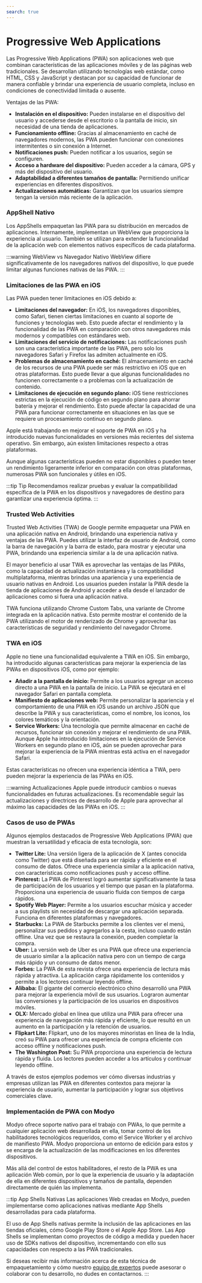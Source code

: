 ```yaml
---
search: true
---
```


# Progressive Web Applications

Las Progressive Web Applications (PWA) son aplicaciones web que combinan características de las aplicaciones móviles y de las páginas web tradicionales. Se desarrollan utilizando tecnologías web estándar, como HTML, CSS y JavaScript y destacan por su capacidad de funcionar de manera confiable y brindar una experiencia de usuario completa, incluso en condiciones de conectividad limitada o ausente.

Ventajas de las PWA:

- **Instalación en el dispositivo:** Pueden instalarse en el dispositivo del usuario y accederse desde el escritorio o la pantalla de inicio, sin necesidad de una tienda de aplicaciones.
- **Funcionamiento offline:** Gracias al almacenamiento en caché de navegadores modernos, las PWA pueden funcionar con conexiones intermitentes o sin conexión a Internet.
- **Notificaciones push:** Pueden notificar a los usuarios, según se configuren.
- **Acceso a hardware del dispositivo:** Pueden acceder a la cámara, GPS y más del dispositivo del usuario.
- **Adaptabilidad a diferentes tamaños de pantalla:** Permitiendo unificar experiencias en diferentes dispositivos.
- **Actualizaciones automáticas:** Garantizan que los usuarios siempre tengan la versión más reciente de la aplicación.


### AppShell Nativo

Los AppShells empaquetan las PWA para su distribución en mercados de aplicaciones. Internamente, implementan un WebView que proporciona la experiencia al usuario. También se utilizan para extender la funcionalidad de la aplicación web con elementos nativos específicos de cada plataforma.

:::warning WebView vs Navegador Nativo
WebView difiere significativamente de los navegadores nativos del dispositivo, lo que puede limitar algunas funciones nativas de las PWA.
:::

### Limitaciones de las PWA en iOS

Las PWA pueden tener limitaciones en iOS debido a:

- **Limitaciones del navegador:** En iOS, los navegadores disponibles, como Safari, tienen ciertas limitaciones en cuanto al soporte de funciones y tecnologías web. Esto puede afectar el rendimiento y la funcionalidad de las PWA en comparación con otros navegadores más modernos y compatibles con estándares web.
- **Limitaciones del servicio de notificaciones:** Las notificaciones push son una característica importante de las PWA, pero solo los navegadores Safari y Firefox las admiten actualmente en iOS.
- **Problemas de almacenamiento en caché:** El almacenamiento en caché de los recursos de una PWA puede ser más restrictivo en iOS que en otras plataformas. Esto puede llevar a que algunas funcionalidades no funcionen correctamente o a problemas con la actualización de contenido.
- **Limitaciones de ejecución en segundo plano:** iOS tiene restricciones estrictas en la ejecución de código en segundo plano para ahorrar batería y mejorar el rendimiento. Esto puede afectar la capacidad de una PWA para funcionar correctamente en situaciones en las que se requiere un procesamiento continuo en segundo plano.

Apple está trabajando en mejorar el soporte de PWA en iOS y ha introducido nuevas funcionalidades en versiones más recientes del sistema operativo. Sin embargo, aún existen limitaciones respecto a otras plataformas.

Aunque algunas características pueden no estar disponibles o pueden tener un rendimiento ligeramente inferior en comparación con otras plataformas, numerosas PWA son funcionales y útiles en iOS.

:::tip Tip
Recomendamos realizar pruebas y evaluar la compatibilidad específica de la PWA en los dispositivos y navegadores de destino para garantizar una experiencia óptima.
:::


### Trusted Web Activities

Trusted Web Activities (TWA) de Google permite empaquetar una PWA en una aplicación nativa en Android, brindando una experiencia nativa y ventajas de las PWA. Puedes utilizar la interfaz de usuario de Android, como la barra de navegación y la barra de estado, para mostrar y ejecutar una PWA, brindando una experiencia similar a la de una aplicación nativa.

El mayor beneficio al usar TWA es aprovechar las ventajas de las PWAs, como la capacidad de actualización instantánea y la compatibilidad multiplataforma, mientras brindas una apariencia y una experiencia de usuario nativas en Android. Los usuarios pueden instalar la PWA desde la tienda de aplicaciones de Android y acceder a ella desde el lanzador de aplicaciones como si fuera una aplicación nativa.

TWA funciona utilizando Chrome Custom Tabs, una variante de Chrome integrada en la aplicación nativa. Esto permite mostrar el contenido de la PWA utilizando el motor de renderizado de Chrome y aprovechar las características de seguridad y rendimiento del navegador Chrome.


### TWA en iOS

Apple no tiene una funcionalidad equivalente a TWA en iOS. Sin embargo, ha introducido algunas características para mejorar la experiencia de las PWAs en dispositivos iOS, como por ejemplo:

- **Añadir a la pantalla de inicio:** Permite a los usuarios agregar un acceso directo a una PWA en la pantalla de inicio. La PWA se ejecutará en el navegador Safari en pantalla completa.
- **Manifiesto de aplicaciones web:** Permite personalizar la apariencia y el comportamiento de una PWA en iOS usando un archivo JSON que describe la PWA y sus características, como el nombre, los iconos, los colores temáticos y la orientación.
- **Service Workers:** Una tecnología que permite almacenar en caché de recursos, funcionar sin conexión y mejorar el rendimiento de una PWA. Aunque Apple ha introducido limitaciones en la ejecución de Service Workers en segundo plano en iOS, aún se pueden aprovechar para mejorar la experiencia de la PWA mientras está activa en el navegador Safari.

Estas características no ofrecen una experiencia idéntica a TWA, pero pueden mejorar la experiencia de las PWAs en iOS.

:::warning Actualizaciones
Apple puede introducir cambios o nuevas funcionalidades en futuras actualizaciones. Es recomendable seguir las actualizaciones y directrices de desarrollo de Apple para aprovechar al máximo las capacidades de las PWAs en iOS.
:::


### Casos de uso de PWAs

Algunos ejemplos destacados de Progressive Web Applications (PWA) que muestran la versatilidad y eficacia de esta tecnología, son:

- **Twitter Lite:** Una versión ligera de la aplicación de X (antes conocida como Twitter) que está diseñada para ser rápida y eficiente en el consumo de datos. Ofrece una experiencia similar a la aplicación nativa, con características como notificaciones push y acceso offline.
- **Pinterest:** La PWA de Pinterest logró aumentar significativamente la tasa de participación de los usuarios y el tiempo que pasan en la plataforma. Proporciona una experiencia de usuario fluida con tiempos de carga rápidos.
- **Spotify Web Player:** Permite a los usuarios escuchar música y acceder a sus playlists sin necesidad de descargar una aplicación separada. Funciona en diferentes plataformas y navegadores.
- **Starbucks:** La PWA de Starbucks permite a los clientes ver el menú, personalizar sus pedidos y agregarlos a la cesta, incluso cuando están offline. Una vez que se restaura la conexión, pueden completar la compra.
- **Uber:** La versión web de Uber es una PWA que ofrece una experiencia de usuario similar a la aplicación nativa pero con un tiempo de carga más rápido y un consumo de datos menor.
- **Forbes:** La PWA de esta revista ofrece una experiencia de lectura más rápida y atractiva. La aplicación carga rápidamente los contenidos y permite a los lectores continuar leyendo offline.
- **Alibaba:** El gigante del comercio electrónico chino desarrolló una PWA para mejorar la experiencia móvil de sus usuarios. Lograron aumentar las conversiones y la participación de los usuarios en dispositivos móviles.
- **OLX:** Mercado global en línea que utiliza una PWA para ofrecer una experiencia de navegación más rápida y eficiente, lo que resultó en un aumento en la participación y la retención de usuarios.
- **Flipkart Lite:** Flipkart, uno de los mayores minoristas en línea de la India, creó su PWA para ofrecer una experiencia de compra eficiente con acceso offline y notificaciones push.
- **The Washington Post:** Su PWA proporciona una experiencia de lectura rápida y fluida. Los lectores pueden acceder a los artículos y continuar leyendo offline.

A través de estos ejemplos podemos ver cómo diversas industrias y empresas utilizan las PWA en diferentes contextos para mejorar la experiencia de usuario, aumentar la participación y lograr sus objetivos comerciales clave.


### Implementación de PWA con Modyo

Modyo ofrece soporte nativo para el trabajo con PWAs, lo que permite a cualquier aplicación web desarrollada en ella, tomar control de los habilitadores tecnológicos requeridos, como el Service Worker y el archivo de manifiesto PWA. Modyo proporciona un entorno de edición para estos y se encarga de la actualización de las modificaciones en los diferentes dispositivos.

Más allá del control de estos habilitadores, el resto de la PWA es una aplicación Web común, por lo que la experiencia de usuario y la adaptación de ella en diferentes dispositivos y tamaños de pantalla, dependen directamente de quién las implementa.

:::tip App Shells Nativas
Las aplicaciones Web creadas en Modyo, pueden implementarse como aplicaciones nativas mediante App Shells desarrolladas para cada plataforma.

El uso de App Shells nativas permite la inclusión de las aplicaciones en las tiendas oficiales, cómo Google Play Store o el Apple App Store. Las App Shells se implementan como proyectos de código a medida y pueden hacer uso de SDKs nativos del dispositivo, incrementando con ello sus capacidades con respecto a las PWA tradicionales.

Si deseas recibir más información acerca de esta técnica de empaquetamiento y cómo nuestro [equipo de expertos](https://modyo.com/services) puede asesorar o colaborar con tu desarrollo, no dudes en contactarnos.
:::
